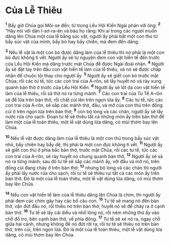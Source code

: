 # Của Lễ Thiêu
<sup><b>1</b></sup> Bấy giờ Chúa gọi Môi-se đến; từ trong Lều Hội Kiến Ngài phán với ông: <sup><b>2</b></sup> “Hãy nói với dân I-sơ-ra-ên và bảo họ rằng: Khi ai trong các ngươi muốn dâng lên Chúa một của lễ bằng súc vật, người ấy phải bắt một con thú từ bầy súc vật của mình, bầy bò hay bầy chiên, mà đem đến dâng.

<sup><b>3</b></sup> Nếu lễ vật là một con bò được dâng làm của lễ thiêu thì nó phải là một con bò đực không tì vết. Người ấy sẽ tự nguyện đem con vật hiến tế đến trước cửa Lều Hội Kiến mà dâng trước mặt Chúa để được Ngài đoái nhận. <sup><b>4</b></sup> Người ấy sẽ đặt tay trên đầu con vật hiến tế làm của lễ thiêu, và nó sẽ được chấp nhận để chuộc tội thay cho người ấy. <sup><b>5</b></sup> Người ấy sẽ giết con bò trước mặt Chúa; rồi các tư tế, tức các con trai của A-rôn, sẽ lấy huyết nó và rảy xung quanh bàn thờ ở trước cửa Lều Hội Kiến. <sup><b>6</b></sup> Người ấy sẽ lột da con vật hiến tế làm của lễ thiêu, rồi sả thịt nó ra từng mảnh. <sup><b>7</b></sup> Các con trai của Tư Tế A-rôn sẽ để lửa trên bàn thờ, rồi chất củi lên trên ngọn lửa ấy. <sup><b>8</b></sup> Các tư tế, tức các con trai của A-rôn, sẽ sắp các mảnh thịt, đầu, và mỡ của con thú trên đống củi ở trên ngọn lửa trên bàn thờ; <sup><b>9</b></sup> còn bộ lòng và các chân, người ấy sẽ lấy nước rửa cho sạch. Ðoạn tư tế sẽ thiêu tất cả những món ấy trên bàn thờ để làm một của lễ toàn thiêu, một lễ vật dùng lửa dâng, có mùi thơm bay lên Chúa.

<sup><b>10</b></sup> Nếu lễ vật được dâng làm của lễ thiêu là một con thú trong bầy súc vật nhỏ, bầy chiên hay bầy dê, thì phải là một con đực không tì vết. <sup><b>11</b></sup> Người ấy sẽ giết con thú ở phía bắc bàn thờ, trước mặt Chúa, rồi các tư tế, tức các con trai của A-rôn, sẽ rảy huyết nó chung quanh bàn thờ. <sup><b>12</b></sup> Người ấy sẽ sả nó ra từng mảnh; sau đó tư tế sẽ sắp các mảnh ấy, với đầu và mỡ nó, trên đống củi đang cháy ở trên bàn thờ; <sup><b>13</b></sup> nhưng bộ lòng và các chân thì người ấy phải lấy nước rửa cho sạch; rồi tư tế sẽ thiêu rụi tất cả các món ấy trên bàn thờ. Ðó là một của lễ toàn thiêu, một lễ vật dùng lửa dâng, có mùi thơm bay lên Chúa.

<sup><b>14</b></sup> Nếu con vật hiến tế làm của lễ thiêu dâng lên Chúa là chim, thì người ấy phải đem các chim gáy hay các bồ câu con. <sup><b>15</b></sup> Tư tế sẽ mang nó đến bàn thờ, vặn đứt đầu nó, rồi thiêu nó trên bàn thờ; huyết nó sẽ để chảy ra ở cạnh bàn thờ. <sup><b>16</b></sup> Tư tế sẽ lấy cái diều và nhổ lông nó, rồi ném những thứ ấy vào chỗ đổ tro, bên cạnh bàn thờ, về phía đông. <sup><b>17</b></sup> Tư tế sẽ xé nó ra, ngay chỗ giữa hai cánh, nhưng không để nó đứt rời ra; rồi tư tế sẽ thiêu nó trên bàn thờ, trên củi, trên ngọn lửa. Ðó là một của lễ toàn thiêu, một lễ vật dùng lửa dâng, có mùi thơm bay lên Chúa.